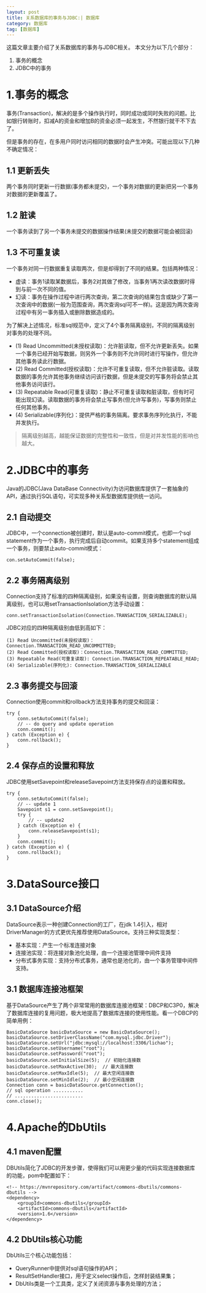 ```yaml
---
layout: post
title: 关系数据库的事务与JDBC:| 数据库
category: 数据库
tag: [数据库]
---
```


这篇文章主要介绍了关系数据库的事务与JDBC相关。
本文分为以下几个部分：
1. 事务的概念
2. JDBC中的事务


# 1.事务的概念

事务(Transaction)，解决的是多个操作执行时，同时成功或同时失败的问题。比如银行转账时，扣减A的资金和增加B的资金必须一起发生，不然银行就干不下去了。

但是事务的存在，在多用户同时访问相同的数据时会产生冲突。可能出现以下几种不确定情况：

## 1.1 更新丢失

两个事务同时更新一行数据(事务都未提交)，一个事务对数据的更新把另一个事务对数据的更新覆盖了。

## 1.2 脏读

一个事务读到了另一个事务未提交的数据操作结果(未提交的数据可能会被回滚)

## 1.3 不可重复读

一个事务对同一行数据重复读取两次，但是却得到了不同的结果。包括两种情况：

- 虚读：事务1读取某数据后，事务2对其做了修改，当事务1再次读改数据时得到与前一次不同的值。
- 幻读：事务在操作过程中进行两次查询，第二次查询的结果包含或缺少了第一次查询中的数据(一般为范围查询，两次查询sql可不一样)。这是因为两次查询过程中有另一事务插入或删除数据造成的。

为了解决上述情况，标准sql规范中，定义了4个事务隔离级别，不同的隔离级别对事务的处理不同。

- (1) Read Uncommitted(未授权读取)：允许脏读取，但不允许更新丢失。如果一个事务已经开始写数据，则另外一个事务则不允许同时进行写操作，但允许其他事务读此行数据。
- (2) Read Committed(授权读取)：允许不可重复读取，但不允许脏读取。读取数据的事务允许其他事务继续访问该行数据，但是未提交的写事务将会禁止其他事务访问该行。
- (3) Repeatable Read(可重复读取)：静止不可重复读取和脏读取，但有时可能出现幻读。读取数据的事务将会禁止写事务(但允许写事务)，写事务则禁止任何其他事务。
- (4) Serializable(序列化)：提供严格的事务隔离。要求事务序列化执行，不能并发执行。

> 隔离级别越高，越能保证数据的完整性和一致性，但是对并发性能的影响也越大。

# 2.JDBC中的事务

Java的JDBC(Java DataBase Connectivity)为访问数据库提供了一套抽象的API，通过执行SQL语句，可实现多种关系型数据库提供统一访问。

## 2.1 自动提交

JDBC中，一个connection被创建时，默认是auto-commit模式，也即一个sql statement作为一个事务，执行完成后自动commit。如果支持多个statement组成一个事务，则要禁止auto-commit模式：
```
con.setAutoCommit(false);
```

## 2.2 事务隔离级别

Connection支持了标准的四种隔离级别，如果没有设置，则查询数据库的默认隔离级别，也可以用setTransactionIsolation方法手动设置：

```
conn.setTransactionIsolation(Connection.TRANSACTION_SERIALIZABLE);
```

JDBC对应的四种隔离级别由低到高如下：
```
(1) Read Uncommitted(未授权读取)：Connection.TRANSACTION_READ_UNCOMMITTED;
(2) Read Committed(授权读取)：Connection.TRANSACTION_READ_COMMITTED;
(3) Repeatable Read(可重复读取): Connection.TRANSACTION_REPEATABLE_READ;
(4) Serializable(序列化): Connection.TRANSACTION_SERIALIZABLE
```

## 2.3 事务提交与回滚

Connection使用commit和rollback方法支持事务的提交和回滚：

```
try {
	conn.setAutoCommit(false);
	// -- do query and update operation
	conn.commit();
} catch (Exception e) {
	conn.rollback();
}
```

## 2.4 保存点的设置和释放

JDBC使用setSavepoint和releaseSavepoint方法支持保存点的设置和释放。

```
try {
	conn.setAutoCommit(false);
	// -- update 1
	Savepoint s1 = conn.setSavepoint();
	try {
		// -- update2
	} catch (Exception e) {
		conn.releaseSavepoint(s1);
	}
	conn.commit();
} catch (Exception e) {
	conn.rollback();
}
```

# 3.DataSource接口

## 3.1 DataSource介绍

DataSource表示一种创建Connection的工厂，在jdk 1.4引入，相对DriverManager的方式更优先推荐使用DataSource。支持三种实现类型：

- 基本实现：产生一个标准连接对象
- 连接池实现：将连接对象池化处理，由一个连接池管理中间件支持
- 分布式事务实现：支持分布式事务，通常也是池化的，由一个事务管理中间件支持。

## 3.1 数据库连接池框架

基于DataSource产生了两个非常常用的数据库连接池框架：DBCP和C3P0，解决了数据库连接的复用问题，极大地提高了数据库连接的使用性能。看一个DBCP的简单用例：

```
BasicDataSource basicDataSource = new BasicDataSource();
basicDataSource.setDriverClassName("com.mysql.jdbc.Driver");
basicDataSource.setUrl("jdbc:mysql://localhost:3306/lichao");
basicDataSource.setUsername("root");
basicDataSource.setPassword("root");
basicDataSource.setInitialSize(5);  // 初始化连接数
basicDataSource.setMaxActive(30);  // 最大连接数
basicDataSource.setMaxIdle(5);  // 最大空闲连接数
basicDataSource.setMinIdle(2);  // 最小空闲连接数
Connection conn = basicDataSource.getConnection();
// sql operation ...........
// .........................
conn.close();
```

# 4.Apache的DbUtils

## 4.1 maven配置

DBUtils简化了JDBC的开发步骤，使得我们可以用更少量的代码实现连接数据库的功能，pom中配置如下：

```
<!-- https://mvnrepository.com/artifact/commons-dbutils/commons-dbutils -->
<dependency>
    <groupId>commons-dbutils</groupId>
    <artifactId>commons-dbutils</artifactId>
    <version>1.6</version>
</dependency>
```

## 4.2 DbUtils核心功能

DbUtils三个核心功能包括：

- QueryRunner中提供对sql语句操作的API；
- ResultSetHandler接口，用于定义select操作后，怎样封装结果集；
- DbUtils类是一个工具类，定义了关闭资源与事务处理的方法；

